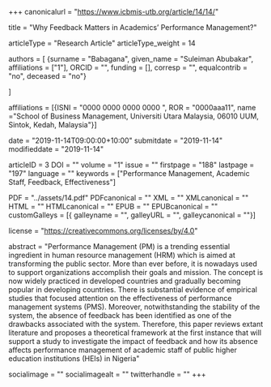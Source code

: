 +++
canonicalurl = "https://www.icbmis-utb.org/article/14/14/"

title = "Why Feedback Matters in Academics’ Performance Management?"

articleType = "Research Article"
articleType_weight = 14

authors = [
  {surname = "Babagana",  given_name = "Suleiman Abubakar",  affiliations = ["1"],  ORCID = "", funding = [], corresp = "", equalcontrib = "no", deceased = "no"}

]

affiliations = [{ISNI = "0000 0000 0000 0000 ", ROR = "0000aaa11", name ="School of Business Management, Universiti Utara Malaysia, 06010 UUM, Sintok, Kedah, Malaysia"}]

date = "2019-11-14T09:00:00+10:00"
submitdate = "2019-11-14"
modifieddate = "2019-11-14"

articleID = 3
DOI = ""
volume = "1"
issue = ""
firstpage = "188"
lastpage = "197"
language = ""
keywords = ["Performance Management, Academic Staff, Feedback, Effectiveness"]

PDF = "../assets/14.pdf"
PDFcanonical = ""
XML = ""
XMLcanonical = ""
HTML = ""
HTMLcanonical = ""
EPUB = ""
EPUBcanonical = ""
customGalleys = [{ galleyname = "", galleyURL = "", galleycanonical = ""}]

license = "https://creativecommons.org/licenses/by/4.0"

abstract = "Performance Management (PM) is a trending essential ingredient in human resource management (HRM) which is aimed at transforming the public sector. More than ever before, it is nowadays used to support organizations accomplish their goals and mission. The concept is now widely practiced in developed countries and gradually becoming popular in developing countries. There is substantial evidence of empirical studies that focused attention on the effectiveness of performance management systems (PMS). Moreover, notwithstanding the stability of the system, the absence of feedback has been identified as one of the drawbacks associated with the system. Therefore, this paper reviews extant literature and proposes a theoretical framework at the first instance that will support a study to investigate the impact of feedback and how its absence affects performance management of academic staff of public higher education institutions (HEIs) in Nigeria"


socialimage = ""
socialimagealt = ""
twitterhandle = ""
+++

